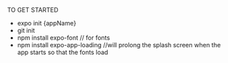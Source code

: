 TO GET STARTED
- expo init {appName}
- git init
- npm install expo-font   // for fonts
- npm install expo-app-loading  //will prolong the splash screen when the app starts so that the fonts load